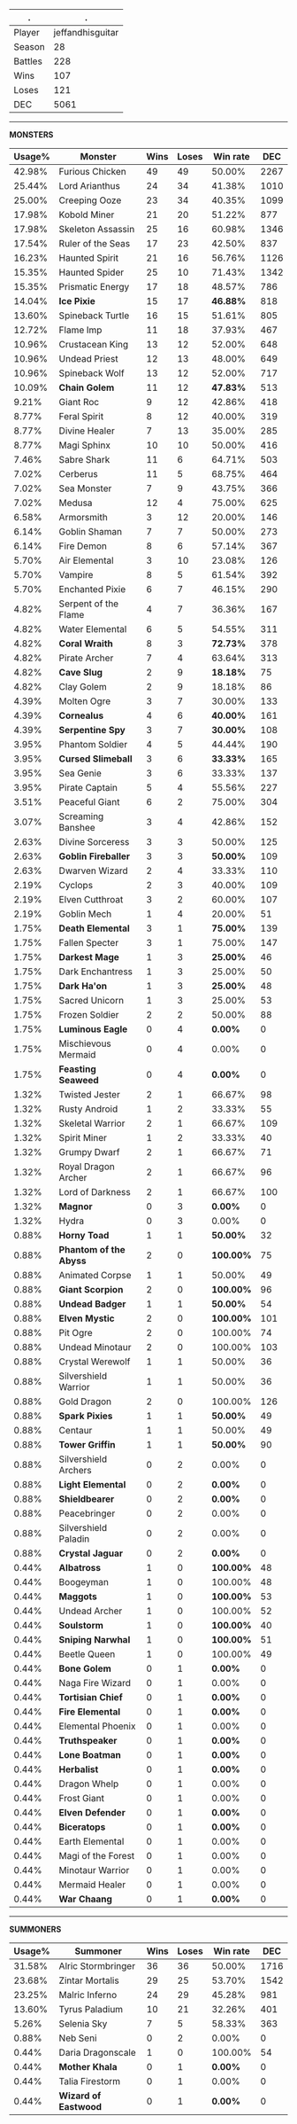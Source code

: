 .|.
|-|-
Player|jeffandhisguitar
Season|28
Battles|228
Wins|107
Loses|121
DEC|5061

---
**MONSTERS**

Usage%|Monster|Wins|Loses|Win rate|DEC|
-|-|-|-|-|-|
42.98%|Furious Chicken|49|49|50.00%|2267|
25.44%|Lord Arianthus|24|34|41.38%|1010|
25.00%|Creeping Ooze|23|34|40.35%|1099|
17.98%|Kobold Miner|21|20|51.22%|877|
17.98%|Skeleton Assassin|25|16|60.98%|1346|
17.54%|Ruler of the Seas|17|23|42.50%|837|
16.23%|Haunted Spirit|21|16|56.76%|1126|
15.35%|Haunted Spider|25|10|71.43%|1342|
15.35%|Prismatic Energy|17|18|48.57%|786|
14.04%|**Ice Pixie**|15|17|**46.88%**|818|
13.60%|Spineback Turtle|16|15|51.61%|805|
12.72%|Flame Imp|11|18|37.93%|467|
10.96%|Crustacean King|13|12|52.00%|648|
10.96%|Undead Priest|12|13|48.00%|649|
10.96%|Spineback Wolf|13|12|52.00%|717|
10.09%|**Chain Golem**|11|12|**47.83%**|513|
9.21%|Giant Roc|9|12|42.86%|418|
8.77%|Feral Spirit|8|12|40.00%|319|
8.77%|Divine Healer|7|13|35.00%|285|
8.77%|Magi Sphinx|10|10|50.00%|416|
7.46%|Sabre Shark|11|6|64.71%|503|
7.02%|Cerberus|11|5|68.75%|464|
7.02%|Sea Monster|7|9|43.75%|366|
7.02%|Medusa|12|4|75.00%|625|
6.58%|Armorsmith|3|12|20.00%|146|
6.14%|Goblin Shaman|7|7|50.00%|273|
6.14%|Fire Demon|8|6|57.14%|367|
5.70%|Air Elemental|3|10|23.08%|126|
5.70%|Vampire|8|5|61.54%|392|
5.70%|Enchanted Pixie|6|7|46.15%|290|
4.82%|Serpent of the Flame|4|7|36.36%|167|
4.82%|Water Elemental|6|5|54.55%|311|
4.82%|**Coral Wraith**|8|3|**72.73%**|378|
4.82%|Pirate Archer|7|4|63.64%|313|
4.82%|**Cave Slug**|2|9|**18.18%**|75|
4.82%|Clay Golem|2|9|18.18%|86|
4.39%|Molten Ogre|3|7|30.00%|133|
4.39%|**Cornealus**|4|6|**40.00%**|161|
4.39%|**Serpentine Spy**|3|7|**30.00%**|108|
3.95%|Phantom Soldier|4|5|44.44%|190|
3.95%|**Cursed Slimeball**|3|6|**33.33%**|165|
3.95%|Sea Genie|3|6|33.33%|137|
3.95%|Pirate Captain|5|4|55.56%|227|
3.51%|Peaceful Giant|6|2|75.00%|304|
3.07%|Screaming Banshee|3|4|42.86%|152|
2.63%|Divine Sorceress|3|3|50.00%|125|
2.63%|**Goblin Fireballer**|3|3|**50.00%**|109|
2.63%|Dwarven Wizard|2|4|33.33%|110|
2.19%|Cyclops|2|3|40.00%|109|
2.19%|Elven Cutthroat|3|2|60.00%|107|
2.19%|Goblin Mech|1|4|20.00%|51|
1.75%|**Death Elemental**|3|1|**75.00%**|139|
1.75%|Fallen Specter|3|1|75.00%|147|
1.75%|**Darkest Mage**|1|3|**25.00%**|46|
1.75%|Dark Enchantress|1|3|25.00%|50|
1.75%|**Dark Ha'on**|1|3|**25.00%**|48|
1.75%|Sacred Unicorn|1|3|25.00%|53|
1.75%|Frozen Soldier|2|2|50.00%|88|
1.75%|**Luminous Eagle**|0|4|**0.00%**|0|
1.75%|Mischievous Mermaid|0|4|0.00%|0|
1.75%|**Feasting Seaweed**|0|4|**0.00%**|0|
1.32%|Twisted Jester|2|1|66.67%|98|
1.32%|Rusty Android|1|2|33.33%|55|
1.32%|Skeletal Warrior|2|1|66.67%|109|
1.32%|Spirit Miner|1|2|33.33%|40|
1.32%|Grumpy Dwarf|2|1|66.67%|71|
1.32%|Royal Dragon Archer|2|1|66.67%|96|
1.32%|Lord of Darkness|2|1|66.67%|100|
1.32%|**Magnor**|0|3|**0.00%**|0|
1.32%|Hydra|0|3|0.00%|0|
0.88%|**Horny Toad**|1|1|**50.00%**|32|
0.88%|**Phantom of the Abyss**|2|0|**100.00%**|75|
0.88%|Animated Corpse|1|1|50.00%|49|
0.88%|**Giant Scorpion**|2|0|**100.00%**|96|
0.88%|**Undead Badger**|1|1|**50.00%**|54|
0.88%|**Elven Mystic**|2|0|**100.00%**|101|
0.88%|Pit Ogre|2|0|100.00%|74|
0.88%|Undead Minotaur|2|0|100.00%|103|
0.88%|Crystal Werewolf|1|1|50.00%|36|
0.88%|Silvershield Warrior|1|1|50.00%|36|
0.88%|Gold Dragon|2|0|100.00%|126|
0.88%|**Spark Pixies**|1|1|**50.00%**|49|
0.88%|Centaur|1|1|50.00%|49|
0.88%|**Tower Griffin**|1|1|**50.00%**|90|
0.88%|Silvershield Archers|0|2|0.00%|0|
0.88%|**Light Elemental**|0|2|**0.00%**|0|
0.88%|**Shieldbearer**|0|2|**0.00%**|0|
0.88%|Peacebringer|0|2|0.00%|0|
0.88%|Silvershield Paladin|0|2|0.00%|0|
0.88%|**Crystal Jaguar**|0|2|**0.00%**|0|
0.44%|**Albatross**|1|0|**100.00%**|48|
0.44%|Boogeyman|1|0|100.00%|48|
0.44%|**Maggots**|1|0|**100.00%**|53|
0.44%|Undead Archer|1|0|100.00%|52|
0.44%|**Soulstorm**|1|0|**100.00%**|40|
0.44%|**Sniping Narwhal**|1|0|**100.00%**|51|
0.44%|Beetle Queen|1|0|100.00%|49|
0.44%|**Bone Golem**|0|1|**0.00%**|0|
0.44%|Naga Fire Wizard|0|1|0.00%|0|
0.44%|**Tortisian Chief**|0|1|**0.00%**|0|
0.44%|**Fire Elemental**|0|1|**0.00%**|0|
0.44%|Elemental Phoenix|0|1|0.00%|0|
0.44%|**Truthspeaker**|0|1|**0.00%**|0|
0.44%|**Lone Boatman**|0|1|**0.00%**|0|
0.44%|**Herbalist**|0|1|**0.00%**|0|
0.44%|Dragon Whelp|0|1|0.00%|0|
0.44%|Frost Giant|0|1|0.00%|0|
0.44%|**Elven Defender**|0|1|**0.00%**|0|
0.44%|**Biceratops**|0|1|**0.00%**|0|
0.44%|Earth Elemental|0|1|0.00%|0|
0.44%|Magi of the Forest|0|1|0.00%|0|
0.44%|Minotaur Warrior|0|1|0.00%|0|
0.44%|Mermaid Healer|0|1|0.00%|0|
0.44%|**War Chaang**|0|1|**0.00%**|0|

---
**SUMMONERS**

Usage%|Summoner|Wins|Loses|Win rate|DEC|
-|-|-|-|-|-|
31.58%|Alric Stormbringer|36|36|50.00%|1716|
23.68%|Zintar Mortalis|29|25|53.70%|1542|
23.25%|Malric Inferno|24|29|45.28%|981|
13.60%|Tyrus Paladium|10|21|32.26%|401|
5.26%|Selenia Sky|7|5|58.33%|363|
0.88%|Neb Seni|0|2|0.00%|0|
0.44%|Daria Dragonscale|1|0|100.00%|54|
0.44%|**Mother Khala**|0|1|**0.00%**|0|
0.44%|Talia Firestorm|0|1|0.00%|0|
0.44%|**Wizard of Eastwood**|0|1|**0.00%**|0|
